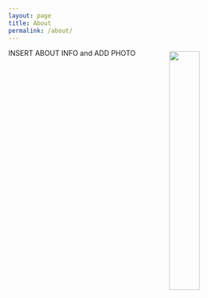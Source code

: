 ```yaml
---
layout: page
title: About
permalink: /about/
---
```


<img style="float: right; width: 35%; padding: 5px;" src="https://vipraramtekkar.github.io/assets/vipra.png">

INSERT ABOUT INFO and ADD PHOTO
